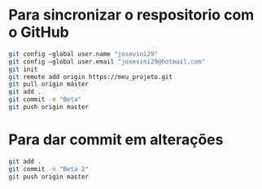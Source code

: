 # Para sincronizar o respositorio com o GitHub
```bash
git config –global user.name "josevini29"
git config –global user.email "josevini29@hotmail.com"
git init
git remote add origin https://meu_projeto.git
git pull origin máster
git add .
git commit -m "Beta"
git push origin master
```

# Para dar commit em alterações
```bash
git add .
git commit -m "Beta 2"
git push origin master
```
